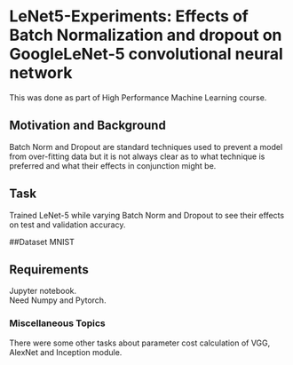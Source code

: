 # LeNet5-Experiments: Effects of Batch Normalization and dropout on GoogleLeNet-5 convolutional neural network

This was done as part of High Performance Machine Learning course.<br>

## Motivation and Background
Batch Norm and Dropout are standard techniques used to prevent a model from over-fitting data but it is not always clear as to what technique is preferred and  what their effects in conjunction might be.<br>

## Task
Trained LeNet-5 while varying Batch Norm and Dropout to see their effects on test and validation accuracy.

##Dataset
MNIST

## Requirements
Jupyter notebook. <br>
Need Numpy and Pytorch.


### Miscellaneous Topics
There were some other tasks about parameter cost calculation of VGG, AlexNet and Inception module.



